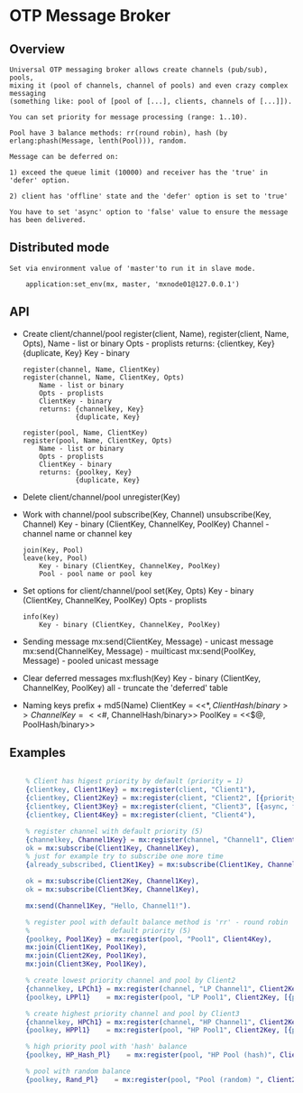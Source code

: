 # OTP Message Broker

## Overview
    Universal OTP messaging broker allows create channels (pub/sub), pools,
    mixing it (pool of channels, channel of pools) and even crazy complex messaging
    (something like: pool of [pool of [...], clients, channels of [...]]).

    You can set priority for message processing (range: 1..10).

    Pool have 3 balance methods: rr(round robin), hash (by erlang:phash(Message, lenth(Pool))), random.

    Message can be deferred on:

    1) exceed the queue limit (10000) and receiver has the 'true' in 'defer' option.

    2) client has 'offline' state and the 'defer' option is set to 'true'

    You have to set 'async' option to 'false' value to ensure the message has been delivered.

## Distributed mode

    Set via environment value of 'master'to run it in slave mode.
```
    application:set_env(mx, master, 'mxnode01@127.0.0.1')
```

## API

* Create client/channel/pool
      register(client, Name),
      register(client, Name, Opts),
          Name - list or binary
          Opts - proplists
          returns: {clientkey, Key}
                   {duplicate, Key}
               Key - binary

      register(channel, Name, ClientKey)
      register(channel, Name, ClientKey, Opts)
          Name - list or binary
          Opts - proplists
          ClientKey - binary
          returns: {channelkey, Key}
                   {duplicate, Key}

      register(pool, Name, ClientKey)
      register(pool, Name, ClientKey, Opts)
          Name - list or binary
          Opts - proplists
          ClientKey - binary
          returns: {poolkey, Key}
                   {duplicate, Key}

* Delete client/channel/pool
    unregister(Key)

* Work with channel/pool
      subscribe(Key, Channel)
      unsubscribe(Key, Channel)
          Key - binary (ClientKey, ChannelKey, PoolKey)
          Channel - channel name or channel key

      join(Key, Pool)
      leave(key, Pool)
          Key - binary (ClientKey, ChannelKey, PoolKey)
          Pool - pool name or pool key

* Set options for client/channel/pool
      set(Key, Opts)
          Key - binary (ClientKey, ChannelKey, PoolKey)
          Opts - proplists

      info(Key)
          Key - binary (ClientKey, ChannelKey, PoolKey)

* Sending message
      mx:send(ClientKey, Message)    - unicast message
      mx:send(ChannelKey, Message)   - muilticast
      mx:send(PoolKey, Message)      - pooled unicast message

* Clear deferred messages
    mx:flush(Key)
          Key - binary (ClientKey, ChannelKey, PoolKey)
          all - truncate the 'deferred' table

* Naming keys
    prefix + md5(Name)
    ClientKey  = <<$*, ClientHash/binary>>
    ChannelKey = <<$#, ChannelHash/binary>>
    PoolKey    = <<$@, PoolHash/binary>>

## Examples

```erlang

    % Client has higest priority by default (priority = 1)
    {clientkey, Client1Key} = mx:register(client, "Client1"),
    {clientkey, Client2Key} = mx:register(client, "Client2", [{priority, 8}]),
    {clientkey, Client3Key} = mx:register(client, "Client3", [{async, false}, {defer, true}]),
    {clientkey, Client4Key} = mx:register(client, "Client4"),

    % register channel with default priority (5)
    {channelkey, Channel1Key} = mx:register(channel, "Channel1", Client4Key),
    ok = mx:subscribe(Client1Key, Channel1Key),
    % just for example try to subscribe one more time
    {already_subscribed, Client1Key} = mx:subscribe(Client1Key, Channel1Key),

    ok = mx:subscribe(Client2Key, Channel1Key),
    ok = mx:subscribe(Client3Key, Channel1Key),

    mx:send(Channel1Key, "Hello, Channel1!").

    % register pool with default balance method is 'rr' - round robin
    %                    default priority (5)
    {poolkey, Pool1Key} = mx:register(pool, "Pool1", Client4Key),
    mx:join(Client1Key, Pool1Key),
    mx:join(Client2Key, Pool1Key),
    mx:join(Client3Key, Pool1Key),

    % create lowest priority channel and pool by Client2
    {channelkey, LPCh1} = mx:register(channel, "LP Channel1", Client2Key, [{priority, 10}]),
    {poolkey, LPPl1}    = mx:register(pool, "LP Pool1", Client2Key, [{priority, 10}]),

    % create highest priority channel and pool by Client3
    {channelkey, HPCh1} = mx:register(channel, "HP Channel1", Client2Key, [{priority, 1}]),
    {poolkey, HPPl1}    = mx:register(pool, "HP Pool1", Client2Key, [{priority, 1}]),

    % high priority pool with 'hash' balance
    {poolkey, HP_Hash_Pl}    = mx:register(pool, "HP Pool (hash)", Client2Key, [{priority, 1}, {balance, hash}]),

    % pool with random balance
    {poolkey, Rand_Pl}    = mx:register(pool, "Pool (random) ", Client2Key, [balance, hash}]),

```

